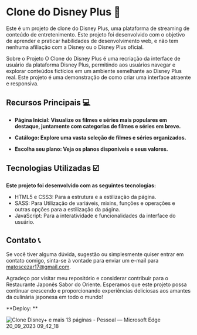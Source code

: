 # Clone do Disney Plus :european_castle:
Este é um projeto de clone do Disney Plus, uma plataforma de streaming de conteúdo de entretenimento. Este projeto foi desenvolvido com o objetivo de aprender e praticar habilidades de desenvolvimento web, e não tem nenhuma afiliação com a Disney ou o Disney Plus oficial.

Sobre o Projeto
O Clone do Disney Plus é uma recriação da interface de usuário da plataforma Disney Plus, permitindo aos usuários navegar e explorar conteúdos fictícios em um ambiente semelhante ao Disney Plus real. Este projeto é uma demonstração de como criar uma interface atraente e responsiva.

## Recursos Principais :computer:
- **Página Inicial: Visualize os filmes e séries mais populares em destaque, juntamente com categorias de filmes e séries em breve.**

- **Catálogo: Explore uma vasta seleção de filmes e séries organizados.**

- **Escolha seu plano: Veja os planos disponiveis e seus valores.**

## Tecnologias Utilizadas :ballot_box_with_check:
**Este projeto foi desenvolvido com as seguintes tecnologias:**

- HTML5 e CSS3: Para a estrutura e a estilização da página.
- SASS: Para Utilização de variáveis, mixins, funções e operações e outras opções para a estilização da página.
- JavaScript: Para a interatividade e funcionalidades da interface do usuário.

## Contato :telephone_receiver:
Se você tiver alguma dúvida, sugestão ou simplesmente quiser entrar em contato comigo, sinta-se à vontade para enviar um e-mail para matoscezar17@gmail.com.

Agradeço por visitar meu repositório e considerar contribuir para o Restaurante Japonês Sabor do Oriente. Esperamos que este projeto possa continuar crescendo e proporcionando experiências deliciosas aos amantes da culinária japonesa em todo o mundo!

**Deploy: **

![Clone Disney+ e mais 13 páginas - Pessoal — Microsoft​ Edge 20_09_2023 09_42_18](https://github.com/acpinheirox/disneyplus_clone/assets/128848972/e37e26a8-59f6-4967-8192-913ec5b2a664)

